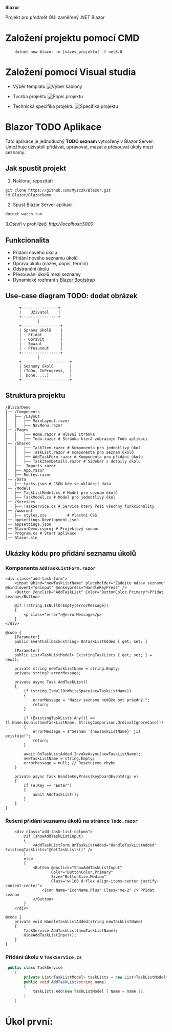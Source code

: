**Blazor**

Projekt pro předmět GUI zaměřený .NET Blazor

# Založení projektu pomocí CMD
```
    dotnet new blazor -n [název_projektu] -f net8.0
```
# Založení pomocí Visual studia
* Výběr templatu
![Výber šablony](docs/images/vscreate.png)

* Tvorba projektu
![Popis projektu](docs/images/vscreatetwo.png)

* Technická specifika projektu
![Specifika projektu](docs/images/vscreatethree.png)

# Blazor TODO Aplikace

Tato aplikace je jednoduchý **TODO seznam** vytvořený v Blazor Server. Umožňuje uživateli přidávat, upravovat, mazat a přesouvat úkoly mezi seznamy.

## Jak spustit projekt
1. Naklonuj repozitář:
```bash
git clone https://github.com/Mysczk/Blazor.git
cd Blazor/BlazorDemo
```
2. Spusť Blazor Server aplikaci:
```bash
dotnet watch run
```
3.Otevři v prohlížeči *http://localhost:5000*

## Funkcionalita
- Přidání nového úkolu
- Přidání nového seznamu úkolů
- Úprava úkolu (název, popis, termín)
- Odstranění úkolu
- Přesouvání úkolů mezi seznamy
- Dynamické rozhraní s [Blazor Bootstrap](https://demos.blazorbootstrap.com/buttons)

## Use-case diagram TODO: dodat obrázek
```plaintext
      +----------------+
      |    Uživatel    |
      +----------------+
              |
      +-----------------+
      | Správa úkolů    |
      | - Přidat        |
      | - Upravit       |
      | - Smazat        |
      | - Přesunout     |
      +-----------------+
              |
      +---------------------+
      | Seznamy úkolů       |
      | (ToDo, InProgress,  |
      |  Done, ...)         |
      +---------------------+
```
## Struktura projektu

```plaintext
/BlazorDemo
│── /Components
│   ├── /Layout
│   │   ├── MainLayout.razor
│   │   ├── NavMenu.razor
│── /Pages
│   │   ├── Home.razor # Hlavní stránka
│   │   ├── Todo.razor # Stránka která zobrazuje Todo aplikaci
│── /Shared
│   │   ├── TaskItem.razor # Komponenta pro jednotlivý úkol
│   │   ├── TaskList.razor # Komponenta pro seznam úkolů
│   │   ├── AddTaskForm.razor # Komponenta pro přidání úkolu
│   │   ├── TaskItemDetails.razor # Sidebar s detaily úkolu
│   ├── _Imports.razor
│   ├── App.razor
│   ├── Routes.razor
│── /Data
│   ├── tasks.json # JSON kde se ukládají data
│── /Models
│   ├── TaskListModel.cs # Model pro seznam úkolů 
│   ├── TaskModel.cs # Model pro jednotlivý úkol
│── /Services
│   ├── TaskService.cs # Service který řeší všechny funkcionality 
│── /wwwroot
│   ├── styles.css         # Vlastní CSS
│── appsettings.Development.json
│── appsettings.json
│── BlazorDemo.csproj # Projektový soubor
│── Program.cs # Start aplikace
│── Blazor.sln
```

## Ukázky kódu pro přidání seznamu úkolů
### Komponenta `AddTaskListForm.razor`
```razor
<div class="add-task-form">
    <input @bind="newTaskListName" placeholder="Zadejte název seznamu" @bind:event="oninput" @onkeypress="HandleKeyPress" />
    <Button @onclick="AddTaskList" Color="ButtonColor.Primary">Přidat seznam</Button>

    @if (!string.IsNullOrEmpty(errorMessage))
    {
        <p class="error">@errorMessage</p>
    }
</div>

@code {
    [Parameter]
    public EventCallback<string> OnTaskListAdded { get; set; }

    [Parameter]
    public List<TaskListModel> ExistingTaskLists { get; set; } = new();

    private string newTaskListName = string.Empty;
    private string? errorMessage;

    private async Task AddTaskList()
    {
        if (string.IsNullOrWhiteSpace(newTaskListName))
        {
            errorMessage = "Název seznamu nemůže být prázdný.";
            return;
        }

        if (ExistingTaskLists.Any(tl => tl.Name.Equals(newTaskListName, StringComparison.OrdinalIgnoreCase)))
        {
            errorMessage = $"Seznam '{newTaskListName}' již existuje!";
            return;
        }

        await OnTaskListAdded.InvokeAsync(newTaskListName);
        newTaskListName = string.Empty;
        errorMessage = null; // Resetujeme chybu
    }

    private async Task HandleKeyPress(KeyboardEventArgs e)
    {
        if (e.Key == "Enter")
        {
            await AddTaskList();
        }
    }
}
```
### Řešení přidání seznamu úkolů na stránce `Todo.razor`
```razor
    <div class="add-task-list-column">
        @if (showAddTaskListInput)
        {
            <AddTaskListForm OnTaskListAdded="HandleTaskListAdded" ExistingTaskLists="@GetTaskLists()" />
        }
        else
        {
            <Button @onclick="ShowAddTaskListInput" 
                    Color="ButtonColor.Primary" 
                    Size="ButtonSize.Medium"
                    Class="w-100 d-flex align-items-center justify-content-center">
                <Icon Name="IconName.Plus" Class="me-2" /> Přidat seznam
            </Button>
        }
    </div>

@code {
    private void HandleTaskListAdded(string newTaskListName)
    {
        TaskService.AddTaskList(newTaskListName);
        HideAddTaskListInput();
    }
}
```
### Přidání úkolu v `TaskService.cs`
```csharp
 public class TaskService
    {
        private List<TaskListModel> taskLists = new List<TaskListModel>(); // List všech seznamů úkolů | List of all task lists
        public void AddTaskList(string name)
        {
            taskLists.Add(new TaskListModel { Name = name });
        }
    }
```

# Úkol první:

